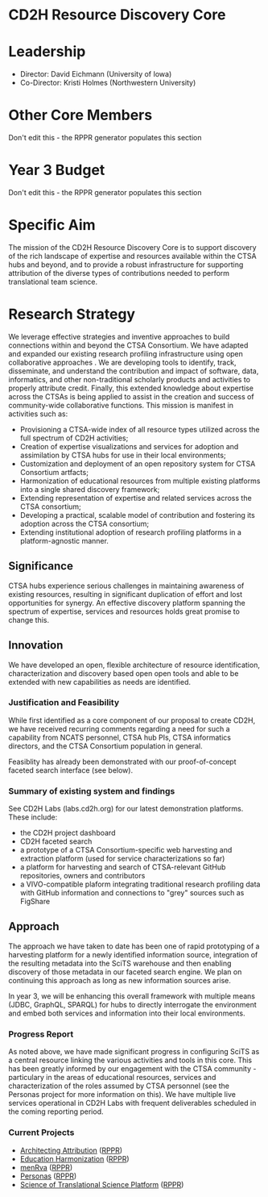 # CD2H Resource Discovery Core

# Leadership
* Director: David Eichmann (University of Iowa)
* Co-Director: Kristi Holmes (Northwestern University)

# Other Core Members
Don't edit this - the RPPR generator populates this section

# Year 3 Budget
Don't edit this - the RPPR generator populates this section

# Specific Aim

The mission of the CD2H Resource Discovery Core is to support discovery of the rich landscape of expertise and resources available within the CTSA hubs and beyond, and to provide a robust infrastructure for supporting attribution of the diverse types of contributions needed to perform translational team science.

# Research Strategy
We leverage effective strategies and inventive approaches to build
connections within and beyond the CTSA Consortium. We have adapted and expanded our existing research profiling
infrastructure using open collaborative approaches . We are developing tools to identify, track, disseminate, and
understand the contribution and impact of software, data, informatics, and other non-traditional scholarly
products and activities to properly attribute credit. Finally, this extended knowledge about expertise across the
CTSAs is being applied to assist in the creation and success of community-wide collaborative functions. This
mission is manifest in activities such as:
* Provisioning a CTSA-wide index of all resource types utilized across the full spectrum of CD2H
activities;
* Creation of expertise visualizations and services for adoption and assimilation by CTSA hubs for use in
their local environments;
* Customization and deployment of an open repository system for CTSA Consortium artfacts;
* Harmonization of educational resources from multiple existing platforms into a single shared discovery framework;
* Extending representation of expertise and related services across the CTSA consortium;
* Developing a practical, scalable model of contribution and fostering its adoption across the CTSA
consortium;
* Extending institutional adoption of research profiling platforms in a platform-agnostic manner.

## Significance
CTSA hubs experience serious challenges in maintaining awareness of existing resources, resulting in significant duplication of effort and lost opportunities for synergy. An effective discovery platform spanning the spectrum of expertise, services and resources holds great promise to change this.

## Innovation
We have developed an open, flexible architecture of resource identification, characterization and discovery based open open tools and able to be extended with new capabilities as needs are identified.

### Justification and Feasibility
While first identified as a core component of our proposal to create CD2H, we have received recurring comments regarding a need for such a capability from NCATS personnel, CTSA hub PIs, CTSA informatics directors, and the CTSA Consortium population in general.

Feasiblity has already been demonstrated with our proof-of-concept faceted search interface (see below).

### Summary of existing system and findings
See CD2H Labs (labs.cd2h.org) for our latest demonstration platforms. These include:
* the CD2H project dashboard
* CD2H faceted search
* a prototype of a CTSA Consortium-specific web harvesting and extraction platform (used for service characterizations so far)
* a platform for harvesting and search of CTSA-relevant GitHub repositories, owners and contributors
* a VIVO-compatible plaform integrating traditional research profiling data with GitHub information and connections to "grey" sources such as FigShare

## Approach
The approach we have taken to date has been one of rapid prototyping of a harvesting platform for a newly identified information source, integration of the resulting metadata into the SciTS warehouse and then enabling discovery of those metadata in our faceted search engine. We plan on continuing this approach as long as new information sources arise.

In year 3, we will be enhancing this overall framework with multiple means (JDBC, GraphQL, SPARQL) for hubs to directly interrogate the environment and embed both services and information into their local environments.

### Progress Report
As noted above, we have made significant progress in configuring SciTS as a central resource linking the various activities and tools in this core. This has been greatly informed by our engagement with the CTSA community - particulary in the areas of educational resources, services and characterization of the roles assumed by CTSA personnel (see the Personas project for more information on this). We have multiple live services operational in CD2H Labs with frequent deliverables scheduled in the coming reporting period.

### Current Projects

* [Architecting Attribution](https://github.com/data2health/architecting_attribution) ([RPPR](https://github.com/data2health/architecting_attribution/blob/master/RPPR.md))
* [Education Harmonization](https://github.com/data2health/edu-harmonization) ([RPPR](https://github.com/data2health/edu-harmonization/blob/master/RPPR.md))
* [menRva](https://github.com/data2health/menRva) ([RPPR](https://github.com/data2health/menRva/blob/master/RPPR.md))
* [Personas](https://github.com/data2health/CTS-Personas) ([RPPR](https://github.com/data2health/CTS-Personas/blob/master/RPPR.md))
* [Science of Translational Science Platform](https://github.com/data2health/scits-platform) ([RPPR](https://github.com/data2health/scits-platform/blob/master/RPPR.md))
